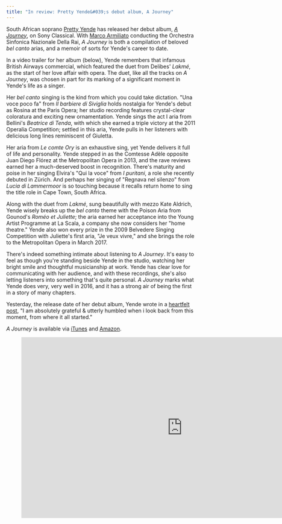 ```yaml
---
title: "In review: Pretty Yende&#039;s debut album, A Journey"
---
```


South African soprano [Pretty Yende](/scene/people/pretty-yende/) has released her debut album, [*A Journey*](https://www.amazon.co.uk/Journey-Pretty-Yende/dp/B01GTA279G?tag=smarturl-gb-21), on Sony Classical. With [Marco Armiliato](http://imgartists.com/artist/marco_armiliato) conducting the Orchestra Sinfonica Nazionale Della Rai, *A Journey* is both a compilation of beloved *bel canto* arias, and a memoir of sorts for Yende's career to date.

In a video trailer for her album (below), Yende remembers that infamous British Airways commercial, which featured the duet from Delibes' *Lakmé*, as the start of her love affair with opera. The duet, like all the tracks on *A Journey*, was chosen in part for its marking of a significant moment in Yende's life as a singer.

Her *bel canto* singing is the kind from which you could take dictation. "Una voce poco fa" from *Il barbiere di Siviglia* holds nostalgia for Yende's debut as Rosina at the Paris Opera; her studio recording features crystal-clear coloratura and exciting new ornamentation. Yende sings the act I aria from Bellini's *Beatrice di Tenda*, with which she earned a triple victory at the 2011 Operalia Competition; settled in this aria, Yende pulls in her listeners with delicious long lines reminiscent of Giuletta.

Her aria from *Le comte Ory* is an exhaustive sing, yet Yende delivers it full of life and personality. Yende stepped in as the Comtesse Adèle opposite Juan Diego Flórez at the Metropolitan Opera in 2013, and the rave reviews earned her a much-deserved boost in recognition. There's maturity and poise in her singing Elvira's "Qui la voce" from *I puritani*, a role she recently debuted in Zürich. And perhaps her singing of "Regnava nel silenzo" from *Lucia di Lammermoor* is so touching because it recalls return home to sing the title role in Cape Town, South Africa.

Along with the duet from *Lakmé*, sung beautifully with mezzo Kate Aldrich, Yende wisely breaks up the *bel canto* theme with the Poison Aria from Gounod's *Roméo et Juliette*; the aria earned her acceptance into the Young Artist Programme at La Scala, a company she now considers her "home theatre." Yende also won every prize in the 2009 Belvedere Singing Competition with Juliette's first aria, "Je veux vivre," and she brings the role to the Metropolitan Opera in March 2017.

There's indeed something intimate about listening to *A Journey*. It's easy to feel as though you're standing beside Yende in the studio, watching her bright smile and thoughtful musicianship at work. Yende has clear love for communicating with her audience, and with these recordings, she's also letting listeners into something that's quite personal. *A Journey* marks what Yende does very, very well in 2016, and it has a strong air of being the first in a story of many chapters.

Yesterday, the release date of her debut album, Yende wrote in a [heartfelt post](https://www.instagram.com/p/BKakDokDlg1/?taken-by=pretty_yende_official&hl=en), "I am absolutely grateful & utterly humbled when i look back from this moment, from where it all started."

*A Journey* is available via [iTunes](https://itunes.apple.com/gb/album/a-journey/id1128892094?app=itunes&ign-mpt=uo%3D4) and [Amazon](https://www.amazon.co.uk/Journey-Pretty-Yende/dp/B01GTA279G?tag=smarturl-gb-21).

<figure data-type="video">
<iframe width="854" height="480" src="https://www.youtube.com/embed/kAxHioMRj00" frameborder="0" allowfullscreen></iframe>
</figure>
